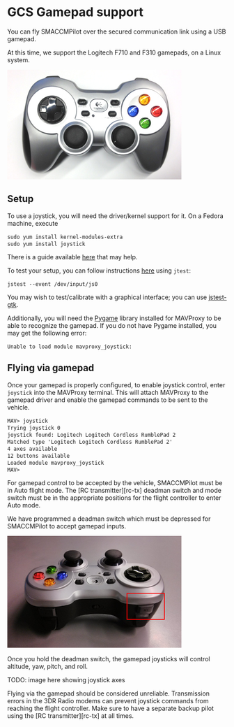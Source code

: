 # GCS Gamepad support

You can fly SMACCMPilot over the secured communication link using a USB gamepad.

At this time, we support the Logitech F710 and F310 gamepads, on a Linux system.

![Logitech F710 gamepad](/images/gamepad_top.jpg)

## Setup

To use a joystick, you will need the driver/kernel support for it.  On a Fedora
machine, execute

```
sudo yum install kernel-modules-extra
sudo yum install joystick
```

There is a guide available
[here](https://www.blakerohde.com/blog/2012/06/gamepads-joysticks-on-fedora-17/)
that may help.

To test your setup, you can follow instructions
[here](http://pingus.seul.org/~grumbel/jstest-gtk/) using `jtest`:

```
jstest --event /dev/input/js0
```

You may wish to test/calibrate with a graphical interface; you can use
[jstest-gtk](http://pingus.seul.org/~grumbel/jstest-gtk/).

Additionally, you will need the [Pygame][] library installed for MAVProxy to be
able to recognize the gamepad. If you do not have Pygame installed, you may get
the following error:

```
Unable to load module mavproxy_joystick:
```

[Pygame]: http://www.pygame.org/

## Flying via gamepad

Once your gamepad is properly configured, to enable joystick control, enter
`joystick` into the MAVProxy terminal. This will attach MAVProxy to the gamepad
driver and enable the gamepad commands to be sent to the vehicle.

```
MAV> joystick
Trying joystick 0
joystick found: Logitech Logitech Cordless RumblePad 2
Matched type 'Logitech Logitech Cordless RumblePad 2'
4 axes available
12 buttons available
Loaded module mavproxy_joystick
MAV>
```

For gamepad control to be accepted by the vehicle, SMACCMPilot must be in Auto
flight mode. The [RC transmitter][rc-tx] deadman switch and mode switch must be
in the appropriate positions for the flight controller to enter Auto mode.

We have programmed a deadman switch which must be depressed for SMACCMPilot to
accept gamepad inputs.

![Deadman switch on Logitech F710](/images/gamepad_back.png)

Once you hold the deadman switch, the gamepad joysticks will control altitude,
yaw, pitch, and roll.

TODO: image here showing joystick axes

Flying via the gamepad should be considered unreliable. Transmission errors in
the 3DR Radio modems can prevent joystick commands from reaching the flight
controller. Make sure to have a separate backup pilot using the [RC
transmitter][rc-tx] at all times.

